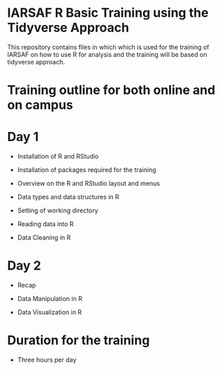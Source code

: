 # IARSAF R Basic Training using the Tidyverse Approach
 This repository contains files in which which is used for the training of IARSAF on how to use R for analysis and the training will be based on tidyverse approach.

# Training outline for both online and on campus

# Day 1

- Installation of R and RStudio

- Installation of packages required for the training

- Overview on the R and RStudio layout and menus

- Data types and data structures in R

- Setting of working directory

- Reading data into R 

- Data Cleaning in R

# Day 2

- Recap

- Data Manipulation in R 

- Data Visualization in R


# Duration for the training

- Three hours per day
